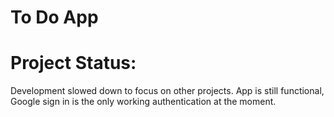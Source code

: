 # To Do App
<!-- 
<a href="https://makeatodo.web.app/">Use the app here</a> -->

# Project Status:
Development slowed down to focus on other projects. App is still functional, Google sign in is the only working authentication at the moment.
